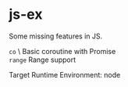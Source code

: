 # js-ex

Some missing features in JS.

``co`` \ Basic coroutine with Promise\
``range`` Range support

Target Runtime Environment: node
